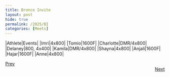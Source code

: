 ```yaml
---
title: Bronco Invite
layout: post
hide: true
permalink: /2025/BI
categories: [Meets]
---
```


|Athlete|Events|
|Imri|4x800|
|Tomio|1600F|
|Charlotte|DMR/4x800|
|Delaney|800, 4x400|
|Kamila|DMR/4x800|
|Shayna|4x800|
|Anjali|1600F|
|Hajar|1600F|
|Anne|4x800|

<div style="text-align: left"> <a href="{{site.baseurl}}/2025/CCA_MV">Prev</a></div> 
<div style="text-align: right"> <a href="{{site.baseurl}}/2025/SM">Next</a></div>